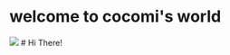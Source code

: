 # welcome to cocomi's world
<img src="https://capsule-render.vercel.app/api?type=egg&color=white&height=1&section=header&text=텍스트&fontSize=텍스트크기" />
# Hi There! 
